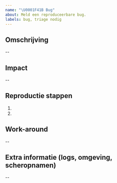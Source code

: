 ```yaml
---
name: "\U0001F41B Bug"
about: Meld een reproduceerbare bug.
labels: bug, triage nodig
---
```


## Omschrijving

--

## Impact

--

## Reproductie stappen

1.
2.

## Work-around

--

## Extra informatie (logs, omgeving, scheropnamen)

--

